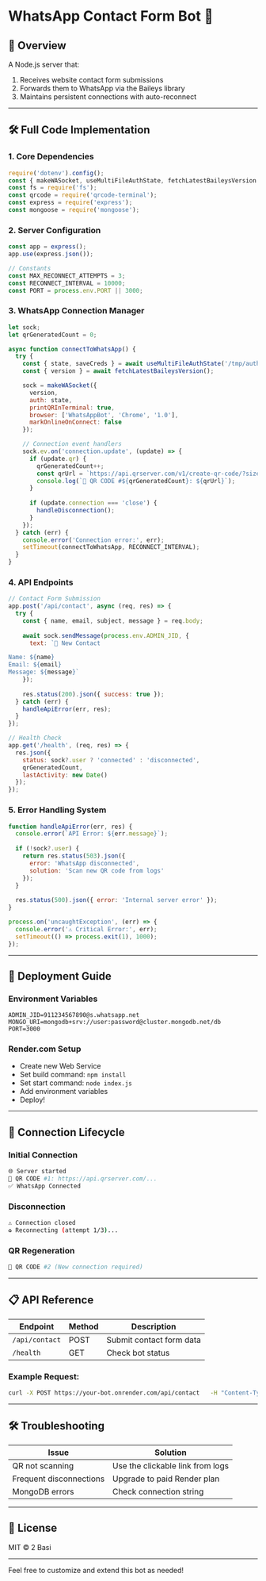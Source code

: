 
# WhatsApp Contact Form Bot 🤖

## 📌 Overview
A Node.js server that:  
1. Receives website contact form submissions  
2. Forwards them to WhatsApp via the Baileys library  
3. Maintains persistent connections with auto-reconnect  


---

## 🛠️ Full Code Implementation

### 1. Core Dependencies
```javascript
require('dotenv').config();
const { makeWASocket, useMultiFileAuthState, fetchLatestBaileysVersion } = require('@whiskeysockets/baileys');
const fs = require('fs');
const qrcode = require('qrcode-terminal');
const express = require('express');
const mongoose = require('mongoose');
```

### 2. Server Configuration
```javascript
const app = express();
app.use(express.json());

// Constants
const MAX_RECONNECT_ATTEMPTS = 3;
const RECONNECT_INTERVAL = 10000; 
const PORT = process.env.PORT || 3000;
```

### 3. WhatsApp Connection Manager
```javascript
let sock;
let qrGeneratedCount = 0;

async function connectToWhatsApp() {
  try {
    const { state, saveCreds } = await useMultiFileAuthState('/tmp/auth_info');
    const { version } = await fetchLatestBaileysVersion();

    sock = makeWASocket({
      version,
      auth: state,
      printQRInTerminal: true,
      browser: ['WhatsAppBot', 'Chrome', '1.0'],
      markOnlineOnConnect: false
    });

    // Connection event handlers
    sock.ev.on('connection.update', (update) => {
      if (update.qr) {
        qrGeneratedCount++;
        const qrUrl = `https://api.qrserver.com/v1/create-qr-code/?size=300x300&data=${encodeURIComponent(update.qr)}`;
        console.log(`🔗 QR CODE #${qrGeneratedCount}: ${qrUrl}`);
      }
      
      if (update.connection === 'close') {
        handleDisconnection();
      }
    });
  } catch (err) {
    console.error('Connection error:', err);
    setTimeout(connectToWhatsApp, RECONNECT_INTERVAL);
  }
}
```

### 4. API Endpoints
```javascript
// Contact Form Submission
app.post('/api/contact', async (req, res) => {
  try {
    const { name, email, subject, message } = req.body;
    
    await sock.sendMessage(process.env.ADMIN_JID, { 
      text: `📩 New Contact

Name: ${name}
Email: ${email}
Message: ${message}`
    });
    
    res.status(200).json({ success: true });
  } catch (err) {
    handleApiError(err, res);
  }
});

// Health Check
app.get('/health', (req, res) => {
  res.json({
    status: sock?.user ? 'connected' : 'disconnected',
    qrGeneratedCount,
    lastActivity: new Date()
  });
});
```

### 5. Error Handling System
```javascript
function handleApiError(err, res) {
  console.error(`API Error: ${err.message}`);
  
  if (!sock?.user) {
    return res.status(503).json({
      error: 'WhatsApp disconnected',
      solution: 'Scan new QR code from logs'
    });
  }
  
  res.status(500).json({ error: 'Internal server error' });
}

process.on('uncaughtException', (err) => {
  console.error('⚠️ Critical Error:', err);
  setTimeout(() => process.exit(1), 1000);
});
```

---

## 🚀 Deployment Guide

### Environment Variables
```
ADMIN_JID=911234567890@s.whatsapp.net
MONGO_URI=mongodb+srv://user:password@cluster.mongodb.net/db
PORT=3000
```

### Render.com Setup

- Create new Web Service  
- Set build command: `npm install`  
- Set start command: `node index.js`  
- Add environment variables  
- Deploy!  

---

## 🔄 Connection Lifecycle

### Initial Connection
```bash
🌐 Server started
🔗 QR CODE #1: https://api.qrserver.com/... 
✅ WhatsApp Connected
```

### Disconnection
```bash
⚠️ Connection closed
♻️ Reconnecting (attempt 1/3)...
```

### QR Regeneration
```bash
🔄 QR CODE #2 (New connection required)
```

---

## 📋 API Reference

| Endpoint       | Method | Description               |
|----------------|--------|---------------------------|
| `/api/contact` | POST   | Submit contact form data  |
| `/health`      | GET    | Check bot status          |

### Example Request:
```bash
curl -X POST https://your-bot.onrender.com/api/contact   -H "Content-Type: application/json"   -d '{"name":"John","email":"john@doe.com","message":"Hello"}'
```

---

## 🛠 Troubleshooting

| Issue              | Solution                          |
|--------------------|---------------------------------|
| QR not scanning    | Use the clickable link from logs |
| Frequent disconnections | Upgrade to paid Render plan       |
| MongoDB errors      | Check connection string          |

---

## 📜 License

MIT © 2 Basi

---

Feel free to customize and extend this bot as needed!

